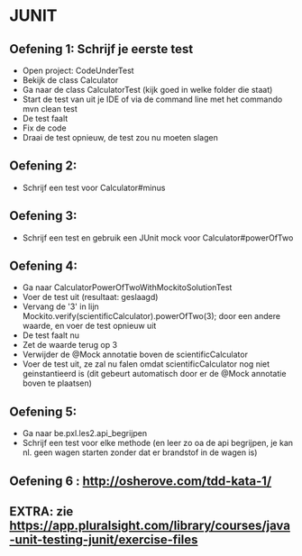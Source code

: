 # JUNIT
## Oefening 1: Schrijf je eerste test

  - Open project: CodeUnderTest
  - Bekijk de class Calculator
  - Ga naar de class CalculatorTest (kijk goed in welke folder die staat)
  - Start de test van uit je IDE of via de command line met het commando mvn clean test
  - De test faalt
  - Fix de code
  - Draai de test opnieuw, de test zou nu moeten slagen

## Oefening 2: 
 
 - Schrijf een test voor Calculator#minus

## Oefening 3:

  - Schrijf een test en gebruik een JUnit mock voor Calculator#powerOfTwo

## Oefening 4: 

  - Ga naar CalculatorPowerOfTwoWithMockitoSolutionTest
  - Voer de test uit (resultaat: geslaagd)
  - Vervang de '3' in lijn Mockito.verify(scientificCalculator).powerOfTwo(3); door een andere waarde, en voer de test opnieuw uit
  - De test faalt nu
  - Zet de waarde terug op 3
  - Verwijder de @Mock annotatie boven de scientificCalculator
  - Voer de test uit, ze zal nu falen omdat scientificCalculator nog niet geinstantieerd is (dit gebeurt automatisch door er de @Mock annotatie boven te plaatsen)
  
## Oefening 5:

- Ga naar be.pxl.les2.api_begrijpen
- Schrijf een test voor elke methode (en leer zo oa de api begrijpen, je kan nl. geen wagen starten zonder dat er brandstof in de wagen is)

## Oefening 6 : http://osherove.com/tdd-kata-1/

## EXTRA: zie https://app.pluralsight.com/library/courses/java-unit-testing-junit/exercise-files
